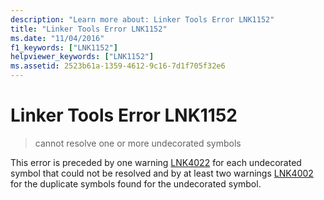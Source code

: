 ```yaml
---
description: "Learn more about: Linker Tools Error LNK1152"
title: "Linker Tools Error LNK1152"
ms.date: "11/04/2016"
f1_keywords: ["LNK1152"]
helpviewer_keywords: ["LNK1152"]
ms.assetid: 2523b61a-1359-4612-9c16-7d1f705f32e6
---
```

# Linker Tools Error LNK1152

> cannot resolve one or more undecorated symbols

This error is preceded by one warning [LNK4022](../../error-messages/tool-errors/linker-tools-warning-lnk4022.md) for each undecorated symbol that could not be resolved and by at least two warnings [LNK4002](../../error-messages/tool-errors/linker-tools-warning-lnk4002.md) for the duplicate symbols found for the undecorated symbol.
